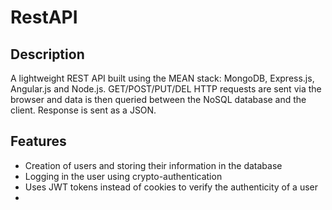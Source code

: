 # RestAPI

## Description
A lightweight REST API built using the MEAN stack: MongoDB, Express.js, Angular.js and Node.js. GET/POST/PUT/DEL HTTP requests are sent via the browser and data is then queried between the NoSQL database and the client. Response is sent as a JSON.

## Features
* Creation of users and storing their information in the database
* Logging in the user using crypto-authentication
* Uses JWT tokens instead of cookies to verify the authenticity of a user
*
